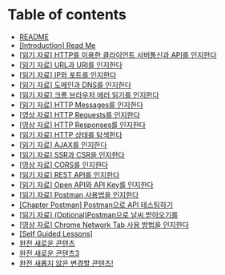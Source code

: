 # Table of contents

* [README](README.md)
* [\[Introduction\] Read Me](content2720.md)
* [\[읽기 자료\] HTTP를 이용한 클라이언트 서버통신과 API를 인지한다](content2721.md)
* [\[읽기 자료\] URL과 URI를 인지한다](content2722.md)
* [\[읽기 자료\] IP와 포트를 인지한다](content2723.md)
* [\[읽기 자료\] 도메인과 DNS를 인지한다](content2724.md)
* [\[읽기 자료\] 크롬 브라우저 에러 읽기를 인지한다](content2725.md)
* [\[읽기 자료\] HTTP Messages를 인지한다](content2726.md)
* [\[영상 자료\] HTTP Requests를 인지한다](content2727.md)
* [\[영상 자료\] HTTP Responses를 인지한다](content7179.md)
* [\[읽기 자료\] HTTP 상태를 탐색한다](content2729.md)
* [\[읽기 자료\] AJAX를 인지한다](content2730.md)
* [\[읽기 자료\] SSR과 CSR을 인지한다](content2731.md)
* [\[영상 자료\] CORS를 인지한다](content7180.md)
* [\[읽기 자료\] REST API를 인지한다](content2733.md)
* [\[읽기 자료\] Open API와 API Key를 인지한다](content2734.md)
* [\[읽기 자료\] Postman 사용법을 인지한다](content2735.md)
* [\[Chapter Postman\] Postman으로 API 테스팅하기](content2736.md)
* [\[읽기 자료\] (Optional)Postman으로 날씨 받아오기를](content2737.md)
* [\[영상 자료\] Chrome Network Tab 사용 방법을 인지한다](content7181.md)
* [\[Self Guided Lessons\]](content2739.md)
* [완전 새로운 콘텐츠](page-1.md)
* [완전 새로운 콘텐츠3](page-3.md)
* [완전 새롭지 않은 변경할 콘텐츠!](content33278648.md)
